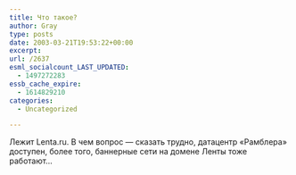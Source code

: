 ```yaml
---
title: Что такое?
author: Gray
type: posts
date: 2003-03-21T19:53:22+00:00
excerpt:
url: /2637
esml_socialcount_LAST_UPDATED:
  - 1497272283
essb_cache_expire:
  - 1614829210
categories:
  - Uncategorized

---
```








Лежит Lenta.ru. В чем вопрос &#8212; сказать трудно, датацентр &#171;Рамблера&#187; доступен, более того, баннерные сети на домене Ленты тоже работают&#8230;